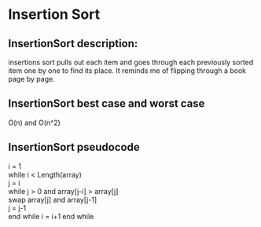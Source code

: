 # Insertion Sort
## InsertionSort description:
insertions sort pulls out each item and goes through each previously sorted item one by one to find its place. It reminds me of flipping through a book page by page.
## InsertionSort best case and worst case
O(n) and O(n^2)
## InsertionSort pseudocode
i = 1\
while i < Length(array)\
j = i\
while j > 0 and array[j-i] > array[j]\
swap array[j] and array[j-1]\
j = j-1\
end while
i = i+1
end while
